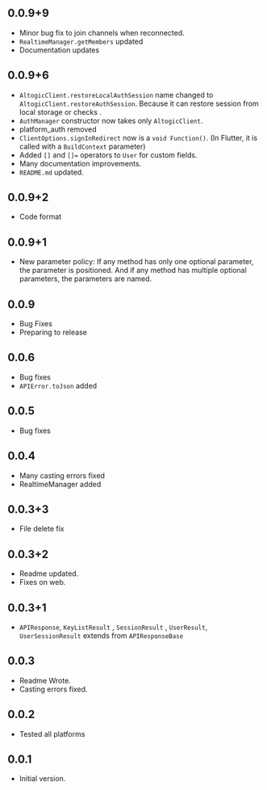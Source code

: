 ## 0.0.9+9

- Minor bug fix to join channels when reconnected.
- ``RealtimeManager.getMembers`` updated
- Documentation updates

## 0.0.9+6

- `AltogicClient.restoreLocalAuthSession` name changed to `AltogicClient.restoreAuthSession`. Because it can restore session from local storage or checks .
- ``AuthManager`` constructor now takes only `AltogicClient`.
- platform_auth removed
- ``ClientOptions.signInRedirect`` now is a `void Function()`. (In Flutter, it is called with a `BuildContext` parameter)
- Added `[]` and `[]=` operators to ``User`` for custom fields.
- Many documentation improvements.
- ``README.md`` updated.

## 0.0.9+2

- Code format

## 0.0.9+1

- New parameter policy: If any method has only one optional parameter, the parameter is positioned. And if any method has multiple optional parameters, the parameters are named.


## 0.0.9

- Bug Fixes
- Preparing to release

## 0.0.6

- Bug fixes
- ``APIError.toJson`` added

## 0.0.5

- Bug fixes

## 0.0.4

- Many casting errors fixed
- RealtimeManager added

## 0.0.3+3

- File delete fix

## 0.0.3+2

- Readme updated.
- Fixes on web.

## 0.0.3+1

- `APIResponse`, `KeyListResult` , `SessionResult` , `UserResult`, `UserSessionResult` extends from `APIResponseBase`


## 0.0.3

- Readme Wrote.
- Casting errors fixed.

## 0.0.2

- Tested all platforms

## 0.0.1

- Initial version.
